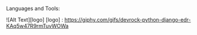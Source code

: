 Languages and Tools:

![Alt Text][logo]
[logo] : https://giphy.com/gifs/devrock-python-django-edr-KAq5w47R9rmTuvWOWa

